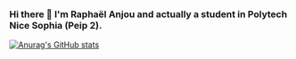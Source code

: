 ### Hi there 👋 I'm Raphaël Anjou and actually a student in Polytech Nice Sophia (Peip 2).

[![Anurag's GitHub stats](https://github-readme-stats.vercel.app/api?username=naxomi)](https://github.com/anuraghazra/github-readme-stats)
